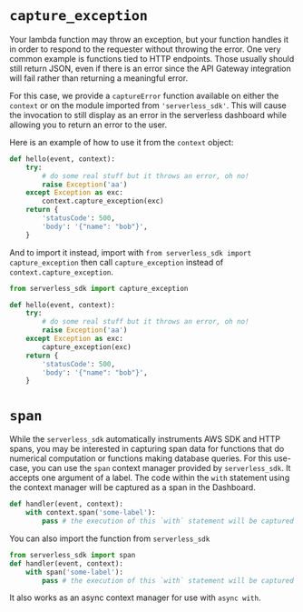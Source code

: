 # `capture_exception`
Your lambda function may throw an exception, but your function handles it in order to respond to
the requester without throwing the error. One very common example is functions tied to HTTP
endpoints. Those usually should still return JSON, even if there is an error since the API Gateway
integration will fail rather than returning a meaningful error.

For this case, we provide a `captureError` function available on either the `context` or on the
module imported from `'serverless_sdk'`. This will cause the invocation to still display as an
error in the serverless dashboard while allowing you to return an error to the user.

Here is an example of how to use it from the `context` object:

```python
def hello(event, context):
    try:
        # do some real stuff but it throws an error, oh no!
        raise Exception('aa')
    except Exception as exc:
        context.capture_exception(exc)
    return {
        'statusCode': 500,
        'body': '{"name": "bob"}',
    }
```

And to import it instead, import with
`from serverless_sdk import capture_exception` then call `capture_exception` instead of
`context.capture_exception`.

```python
from serverless_sdk import capture_exception

def hello(event, context):
    try:
        # do some real stuff but it throws an error, oh no!
        raise Exception('aa')
    except Exception as exc:
        capture_exception(exc)
    return {
        'statusCode': 500,
        'body': '{"name": "bob"}',
    }
```
# `span`
While the `serverless_sdk` automatically instruments AWS SDK and HTTP spans, you may be interested
in capturing span data for functions that do numerical computation or functions making database
queries. For this use-case, you can use the `span` context manager provided by `serverless_sdk`.
It accepts one argument of a label. The code within the `with` statement using the context manager
will be captured as a span in the Dashboard.

```python
def handler(event, context):
    with context.span('some-label'):
        pass # the execution of this `with` statement will be captured as a span
```

You can also import the function from `serverless_sdk`
```python
from serverless_sdk import span
def handler(event, context):
    with span('some-label'):
        pass # the execution of this `with` statement will be captured as a span
```

It also works as an async context manager for use with `async with`.
